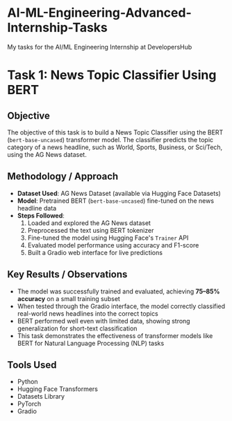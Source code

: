# AI-ML-Engineering-Advanced-Internship-Tasks
My tasks for the AI/ML Engineering Internship at DevelopersHub

# Task 1: News Topic Classifier Using BERT

## Objective
The objective of this task is to build a News Topic Classifier using the BERT (`bert-base-uncased`) transformer model. The classifier predicts the topic category of a news headline, such as World, Sports, Business, or Sci/Tech, using the AG News dataset.



## Methodology / Approach

- **Dataset Used**: AG News Dataset (available via Hugging Face Datasets)
- **Model**: Pretrained BERT (`bert-base-uncased`) fine-tuned on the news headline data
- **Steps Followed**:
  1. Loaded and explored the AG News dataset
  2. Preprocessed the text using BERT tokenizer
  3. Fine-tuned the model using Hugging Face's `Trainer` API
  4. Evaluated model performance using accuracy and F1-score
  5. Built a Gradio web interface for live predictions



## Key Results / Observations

- The model was successfully trained and evaluated, achieving **75–85% accuracy** on a small training subset
- When tested through the Gradio interface, the model correctly classified real-world news headlines into the correct topics
- BERT performed well even with limited data, showing strong generalization for short-text classification
- This task demonstrates the effectiveness of transformer models like BERT for Natural Language Processing (NLP) tasks



## Tools Used
- Python
- Hugging Face Transformers
- Datasets Library
- PyTorch
- Gradio
